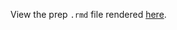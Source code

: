 View the prep `.rmd` file rendered [here](https://github.com/OHI-Science/bhi-prep/blob/draft/baltic2019/pressures/climate_change/climate_change_prep.rmd).
